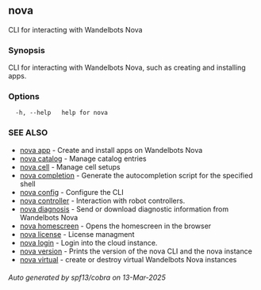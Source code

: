 ## nova

CLI for interacting with Wandelbots Nova

### Synopsis

CLI for interacting with Wandelbots Nova, such as creating and installing apps.

### Options

```
  -h, --help   help for nova
```

### SEE ALSO

* [nova app](nova_app.md)	 - Create and install apps on Wandelbots Nova
* [nova catalog](nova_catalog.md)	 - Manage catalog entries
* [nova cell](nova_cell.md)	 - Manage cell setups
* [nova completion](nova_completion.md)	 - Generate the autocompletion script for the specified shell
* [nova config](nova_config.md)	 - Configure the CLI
* [nova controller](nova_controller.md)	 - Interaction with robot controllers.
* [nova diagnosis](nova_diagnosis.md)	 - Send or download diagnostic information from Wandelbots Nova
* [nova homescreen](nova_homescreen.md)	 - Opens the homescreen in the browser
* [nova license](nova_license.md)	 - License managment
* [nova login](nova_login.md)	 - Login into the cloud instance.
* [nova version](nova_version.md)	 - Prints the version of the nova CLI and the nova instance
* [nova virtual](nova_virtual.md)	 - create or destroy virtual Wandelbots Nova instances

###### Auto generated by spf13/cobra on 13-Mar-2025

